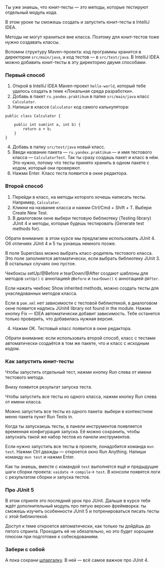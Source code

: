 Ты уже знаешь, что юнит-тесты — это методы, которые тестируют отдельный модуль кода.

В этом уроке ты сможешь создать и запустить юнит-тесты в IntelliJ IDEA.


Методы не могут храниться вне класса. Поэтому для юнит-тестов тоже нужно создавать классы.

Вспомни структуру Maven-проекта: код программы хранится в директории `src/main/java`, а код тестов — в `src/test/java`. В IntelliJ IDEA можно добавить юнит-тесты в эту директорию двумя способами.

### Первый способ

1. Открой в IntelliJ IDEA Maven-проект `hello-world`, который тебе удалось создать в теме «Локальная среда разработки».
2. Добавь в пакет `ru.yandex.praktikum` в папке `src/main/java` класс `Calculator`.
3. Напиши в классе `Calculator` код самого калькулятора:



```
public class Calculator {

    public int sum(int a, int b) {
        return a + b;
    }
} 
```

4. Добавь в папку `src/test/java` новый класс.
5. Введи название пакета — `ru.yandex.praktikum` — и имя тестового класса — `CalculatorTest`. Так ты сразу создашь пакет и класс в нём. Это нужно, потому что тесты принято хранить в одном пакете с кодом, который они проверяют.
6. Нажми Enter. Класс теста появится в окне редактора.

### Второй способ

1. Перейди в класс, на методы которого хочешь написать тесты. Например, `Calculator`.
2. Кликни на название класса и нажми Ctrl/Cmd + Shift + T. Выбери Create New Test.
3.  В диалоговом окне выбери тестовую библиотеку (Testing library) JUnit 4 и методы, которые будешь тестировать (Generate test methods for).

Обрати внимание: в этом курсе мы предлагаем использовать JUnit 4. Об отличиях JUnit 4 и 5 ты узнаешь немного позже.

В поле Superclass можно выбрать класс-родитель тестового класса. Это поле заполняется автоматически, если выбрать библиотеку JUnit 3. В остальных случаях оно пустое.

Чекбоксы setUp/@Before и tearDown/@After создают шаблоны для методов `setUp()` с аннотацией `@Before` и `tearDown()` с аннотацией `@After`.

Если нажать чекбокс Show inherited methods, можно создать тесты для унаследованных методов класса.

Если в `pom.xml` нет зависимости с тестовой библиотекой, в диалоговом окне появится надпись JUnit4 library not found in the module. Нажми кнопку Fix — IDEA автоматически добавит зависимость. Тебе останется только проверить, что добавилась нужная версия.

4. Нажми OK. Тестовый класс появится в окне редактора.


Обрати внимание: если использовать второй способ, класс с тестами автоматически создаётся в том же пакете, что и класс с исходным кодом.


### Как запустить юнит-тесты

Чтобы запустить отдельный тест, нажми кнопку Run слева от имени тестового метода.

Внизу появится результат запуска теста.

Чтобы запустить все тесты из одного класса, нажми кнопку Run слева от имени класса.

Можно запустить все тесты из одного пакета: выбери в контекстном меню пакета пункт Run Tests in.

Когда ты запускаешь тесты, в панели инструментов появляется временная конфигурация запуска. Её можно сохранить, чтобы запускать такой же набор тестов из панели инструментов.


Если нужно запустить все тесты в проекте, понадобится команда `mvn test`. Нажми Ctrl дважды — откроется окно Run Anything. Напиши команду `mvn test` и нажми Enter.

Как ты знаешь, вместе с командой `test` выполнятся ещё и предыдущие шаги сборки проекта: `vaidate` → `compile`→ `test`. В консоли появятся логи с результатом сборки и запуска тестов.

### Про JUnit 5

В этом спринте это последний урок про JUnit. Дальше в курсе тебя ждёт дополнительный модуль про пятую версию фреймворка: ты сможешь изучить особенности JUnit 5 и потренироваться писать тесты с этой библиотекой.

Доступ к теме откроется автоматически, как только ты дойдёшь до пятого спринта. Проходить её не обязательно, но это будет хорошим плюсом при подготовке к собеседованиям.

### Забери с собой

А пока сохрани [шпаргалку](https://code.s3.yandex.net/qa-automation-engineer/java/track2/cheatsheets/sprint3/junit_cheatsheet.pdf). В ней — всё самое важное про JUnit 4.